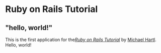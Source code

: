 # Ruby on Rails Tutorial 

## "hello, world!"

This is the first application for the[*Ruby on Rails Tutorial*](https://www.railstutorial.org/) by [Michael Hartl](https://www.michaelhartl.com/). Hello, world!
